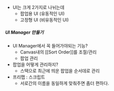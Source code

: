- UI는 크게 2가지로 나뉘는데
	- 팝업용 UI (유동적인 UI)
	- 고정형 UI (비유동적인 UI)
##### UI Manager 만들기
- UI Manager에서 꼭 들어가야되는 기능? 
	- Canvas내의 [[Sort Order]]를 조절/관리
	- 팝업 관리
- 팝업을 어떻게 관리하지?
	- 스택으로 최근에 띄운 팝업을 순서데로 관리
- 프리팹 : 스크립트
	- 서로간의 이름을 동일하게 맞춰주면 좀더 편하다.
